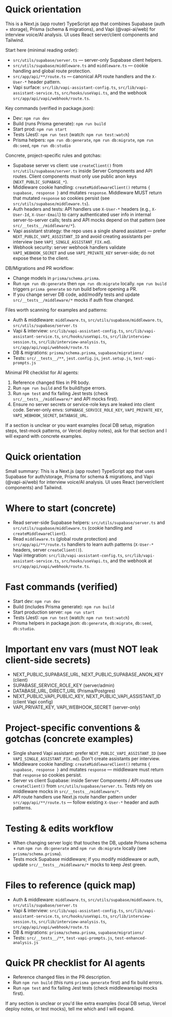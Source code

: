 <!-- .github/copilot-instructions.md
     Purpose: focused, actionable guidance for AI coding agents working in this repo.
-->

# Quick orientation

This is a Next.js (app router) TypeScript app that combines Supabase (auth + storage), Prisma (schema & migrations), and Vapi (@vapi-ai/web) for interview voice/AI analysis. UI uses React server/client components and Tailwind.

Start here (minimal reading order):
- `src/utils/supabase/server.ts` — server-only Supabase client helpers.
- `src/utils/supabase/middleware.ts` and `middleware.ts` — cookie handling and global route protection.
- `src/app/api/**/route.ts` — canonical API route handlers and the `X-User-*` header pattern.
- Vapi surface: `src/lib/vapi-assistant-config.ts`, `src/lib/vapi-assistant-service.ts`, `src/hooks/useVapi.ts`, and the webhook `src/app/api/vapi/webhook/route.ts`.

Key commands (verified in package.json):
- Dev: `npm run dev`
- Build (runs Prisma generate): `npm run build`
- Start prod: `npm run start`
- Tests (Jest): `npm run test` (watch: `npm run test:watch`)
- Prisma helpers: `npm run db:generate`, `npm run db:migrate`, `npm run db:seed`, `npm run db:studio`

Concrete, project-specific rules and gotchas:
- Supabase server vs client: use `createClient()` from `src/utils/supabase/server.ts` inside Server Components and API routes. Client components must only use public anon keys (`NEXT_PUBLIC_SUPABASE_*`).
- Middleware cookie handling: `createMiddlewareClient()` returns `{ supabase, response }` and mutates `response`. Middleware MUST return that mutated `response` so cookies persist (see `src/utils/supabase/middleware.ts`).
- Auth headers and tests: API handlers use `X-User-*` headers (e.g., `X-User-Id`, `X-User-Email`) to carry authenticated user info in internal server-to-server calls; tests and API mocks depend on that pattern (see `src/__tests__/middleware/*`).
- Vapi assistant strategy: the repo uses a single shared assistant — prefer `NEXT_PUBLIC_VAPI_ASSISTANT_ID` and avoid creating assistants per interview (see `VAPI_SINGLE_ASSISTANT_FIX.md`).
- Webhook security: server webhook handlers validate `VAPI_WEBHOOK_SECRET` and use `VAPI_PRIVATE_KEY` server-side; do not expose these to the client.

DB/Migrations and PR workflow:
- Change models in `prisma/schema.prisma`.
- Run `npm run db:generate` then `npm run db:migrate` locally. `npm run build` triggers `prisma generate` so run build before opening a PR.
- If you change server DB code, add/modify tests and update `src/__tests__/middleware/*` mocks if auth flow changed.

Files worth scanning for examples and patterns:
- Auth & middleware: `middleware.ts`, `src/utils/supabase/middleware.ts`, `src/utils/supabase/server.ts`
- Vapi & interview: `src/lib/vapi-assistant-config.ts`, `src/lib/vapi-assistant-service.ts`, `src/hooks/useVapi.ts`, `src/lib/interview-session.ts`, `src/lib/interview-analysis.ts`, `src/app/api/vapi/webhook/route.ts`
- DB & migrations: `prisma/schema.prisma`, `supabase/migrations/`
- Tests: `src/__tests__/**`, `jest.config.js`, `jest.setup.js`, `test-vapi-prompts.js`

Minimal PR checklist for AI agents:
1. Reference changed files in PR body.
2. Run `npm run build` and fix build/type errors.
3. Run `npm test` and fix failing Jest tests (check `src/__tests__/middleware/*` and API mocks first).
4. Ensure no server secrets or service-role keys are leaked into client code. Server-only envs: `SUPABASE_SERVICE_ROLE_KEY`, `VAPI_PRIVATE_KEY`, `VAPI_WEBHOOK_SECRET`, `DATABASE_URL`.

If a section is unclear or you want examples (local DB setup, migration steps, test-mock patterns, or Vercel deploy notes), ask for that section and I will expand with concrete examples.
<!-- .github/copilot-instructions.md
     Purpose: focused, actionable guidance for AI coding agents working in this repo.
-->

# Quick orientation

Small summary: This is a Next.js (app router) TypeScript app that uses Supabase for auth/storage, Prisma for schema & migrations, and Vapi (@vapi-ai/web) for interview voice/AI analysis. UI uses React (server/client components) and Tailwind.

# Where to start (concrete)
- Read server-side Supabase helpers: `src/utils/supabase/server.ts` and `src/utils/supabase/middleware.ts` (cookie handling and `createMiddlewareClient`).
- Read `middleware.ts` (global route protection) and `src/app/api/**/route.ts` handlers to learn auth patterns (`X-User-*` headers, server `createClient()`).
- Vapi integration: `src/lib/vapi-assistant-config.ts`, `src/lib/vapi-assistant-service.ts`, `src/hooks/useVapi.ts`, and the webhook at `src/app/api/vapi/webhook/route.ts`.

# Fast commands (verified)
- Start dev: `npm run dev`
- Build (includes Prisma generate): `npm run build`
- Start production server: `npm run start`
- Tests (Jest): `npm run test`  (watch: `npm run test:watch`)
- Prisma helpers in package.json: `db:generate`, `db:migrate`, `db:seed`, `db:studio`.

# Important env vars (must NOT leak client-side secrets)
- NEXT_PUBLIC_SUPABASE_URL, NEXT_PUBLIC_SUPABASE_ANON_KEY  (client)
- SUPABASE_SERVICE_ROLE_KEY (server/admin)
- DATABASE_URL, DIRECT_URL (Prisma/Postgres)
- NEXT_PUBLIC_VAPI_PUBLIC_KEY, NEXT_PUBLIC_VAPI_ASSISTANT_ID (client Vapi config)
- VAPI_PRIVATE_KEY, VAPI_WEBHOOK_SECRET (server-only)

# Project-specific conventions & gotchas (concrete examples)
- Single shared Vapi assistant: prefer `NEXT_PUBLIC_VAPI_ASSISTANT_ID` (see `VAPI_SINGLE_ASSISTANT_FIX.md`). Don't create assistants per interview.
- Middleware cookie handling: `createMiddlewareClient()` returns `{ supabase, response }` and mutates `response` — middleware must return that `response` so cookies persist.
- Server vs client Supabase: inside Server Components / API routes use `createClient()` from `src/utils/supabase/server.ts`. Tests rely on middleware mocks in `src/__tests__/middleware/*`.
- API route handlers use Next.js route handler pattern under `src/app/api/**/route.ts` — follow existing `X-User-*` header and auth patterns.

# Testing & edits workflow
- When changing server logic that touches the DB, update Prisma schema + run `npm run db:generate` and `npm run db:migrate` locally (see `prisma/schema.prisma`).
- Tests mock Supabase middleware; if you modify middleware or auth, update `src/__tests__/middleware/*` mocks to keep Jest green.

# Files to reference (quick map)
- Auth & middleware: `middleware.ts`, `src/utils/supabase/middleware.ts`, `src/utils/supabase/server.ts`
- Vapi & interview: `src/lib/vapi-assistant-config.ts`, `src/lib/vapi-assistant-service.ts`, `src/hooks/useVapi.ts`, `src/lib/interview-session.ts`, `src/lib/interview-analysis.ts`, `src/app/api/vapi/webhook/route.ts`
- DB & migrations: `prisma/schema.prisma`, `supabase/migrations/`
- Tests: `src/__tests__/**`, `test-vapi-prompts.js`, `test-enhanced-analysis.js`

# Quick PR checklist for AI agents
- Reference changed files in the PR description.
- Run `npm run build` (this runs `prisma generate` first) and fix build errors.
- Run `npm test` and fix failing Jest tests (check middleware/api mocks first).

If any section is unclear or you'd like extra examples (local DB setup, Vercel deploy notes, or test mocks), tell me which and I will expand.
